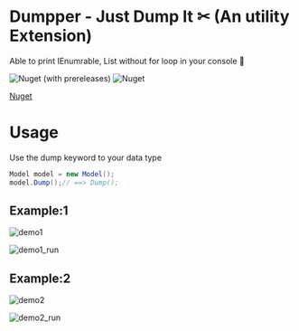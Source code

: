 # Dumpper - Just Dump It ✂ (An utility Extension)

Able to print IEnumrable, List without for loop in your console 🎉

![Nuget (with prereleases)](https://img.shields.io/nuget/vpre/Dumpper?color=red&style=for-the-badge)
![Nuget](https://img.shields.io/nuget/dt/Dumpper?color=blue&style=for-the-badge)

[Nuget](https://www.nuget.org/packages/Dumpper/)

# Usage

Use the dump keyword to your data type

```c#
Model model = new Model();
model.Dump();// ==> Dump();
```

## Example:1

![demo1](https://user-images.githubusercontent.com/12936435/150546049-4ec0ab2b-d9f5-4368-918c-d0bdb841d622.png)

![demo1_run](https://user-images.githubusercontent.com/12936435/150546059-9ad6f793-74b7-4122-a906-5688fd13c060.png)

## Example:2

![demo2](https://user-images.githubusercontent.com/12936435/150546063-1881b6c2-9d9b-44b5-93e0-4429ed6d4bbd.png)

![demo2_run](https://user-images.githubusercontent.com/12936435/150546064-194f55ac-9b43-4eb1-a743-e862ebaac309.png)
